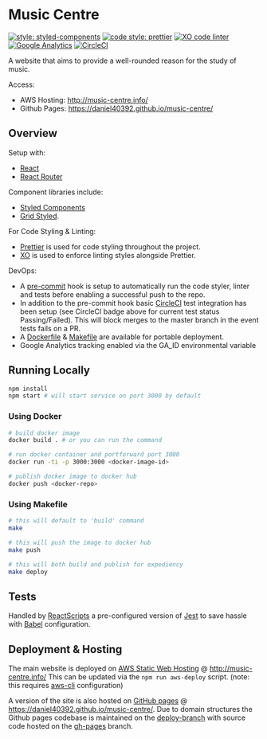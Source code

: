 # Music Centre

[![style: styled-components](https://img.shields.io/badge/components-%F0%9F%92%85%20styled_components-9cf.svg?ff69b4)](https://www.styled-components.com/)
[![code style: prettier](https://img.shields.io/badge/code_style-prettier-ff69b4.svg)](https://github.com/prettier/prettier)
[![XO code linter](https://img.shields.io/badge/code_linter-XO-5ed9c7.svg)](https://github.com/xojs/xo)
[![Google Analytics](https://img.shields.io/badge/monitoring-📈_Google_Analytics-orange.svg)](https://analytics.google.com/analytics/web/)
[![CircleCI](https://circleci.com/gh/dan-mcm/music-centre.svg?style=svg)](https://circleci.com/gh/dan-mcm/music-centre)

A website that aims to provide a well-rounded reason for the study of music.

Access:

* AWS Hosting: http://music-centre.info/
* Github Pages: https://daniel40392.github.io/music-centre/

## Overview

Setup with:
* [React](https://reactjs.org/)
* [React Router](https://github.com/ReactTraining/react-router)

Component libraries include:
* [Styled Components](https://www.styled-components.com/)
* [Grid Styled](http://jxnblk.com/grid-styled/).

For Code Styling & Linting:
* [Prettier](https://github.com/prettier/prettier) is used for code styling throughout the project.
* [XO](https://github.com/xojs/xo) is used to enforce linting styles alongside Prettier.


DevOps:
* A [pre-commit](https://www.npmjs.com/package/pre-commit) hook is setup to automatically run the code styler, linter and tests before enabling a successful push to the repo.
* In addition to the pre-commit hook basic [CircleCI](https://circleci.com/) test integration has been setup (see CircleCI badge above for current test status Passing/Failed). This will block merges to the master branch in the event tests fails on a PR.
* A [Dockerfile](./Dockerfile) & [Makefile](./Makefile) are available for portable deployment.
* Google Analytics tracking enabled via the GA_ID environmental variable

## Running Locally

```bash
npm install
npm start # will start service on port 3000 by default
```

### Using Docker

```bash
# build docker image
docker build . # or you can run the command

# run docker container and portforward port 3000
docker run -ti -p 3000:3000 <docker-image-id>

# publish docker image to docker hub
docker push <docker-repo>
```

### Using Makefile

```bash
# this will default to 'build' command
make

# this will push the image to docker hub
make push

# this will both build and publish for expediency
make deploy
```

## Tests

Handled by [ReactScripts](https://create-react-app.dev/docs/running-tests/) a pre-configured version of [Jest](https://jestjs.io/docs/en/getting-started) to save hassle with [Babel](https://babeljs.io/) configuration.

## Deployment & Hosting

The main website is deployed on [AWS Static Web Hosting](https://docs.aws.amazon.com/AmazonS3/latest/dev/WebsiteHosting.html) @ http://music-centre.info/
This can be updated via the `npm run aws-deploy` script. (note: this requires [aws-cli](https://docs.aws.amazon.com/cli/latest/userguide/cli-chap-configure.html) configuration)

A version of the site is also hosted on [GitHub pages](https://pages.github.com/) @ https://daniel40392.github.io/music-centre/.
Due to domain structures the Github pages codebase is maintained on the [deploy-branch](https://github.com/daniel40392/music-centre/tree/deploy-branch) with source code hosted on the [gh-pages](https://github.com/daniel40392/music-centre/tree/gh-pages) branch.
